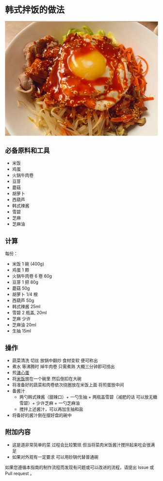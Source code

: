# 韩式拌饭的做法

![韩式拌饭](./韩式拌饭.png)

## 必备原料和工具

- 米饭
- 鸡蛋
- 火锅牛肉卷
- 豆芽
- 蘑菇
- 胡萝卜
- 西葫芦
- 韩式辣酱
- 雪碧
- 芝麻
- 芝麻油


## 计算

每份：

- 米饭 1 碗 (400g)
- 鸡蛋 1 颗
- 火锅牛肉卷 6 卷 60g
- 豆芽 1 把 80g
- 蘑菇 50g
- 胡萝卜 1/4 根
- 西葫芦 50g
- 韩式辣酱 25ml
- 雪碧  2 瓶盖, 20ml
- 芝麻 少许
- 芝麻油 20ml
- 生抽 15ml

## 操作

- 蔬菜清洗 切丝 放锅中翻炒 食材变软 便可称出
- 煮水 等沸腾时 焯牛肉卷 只需煮熟 大概三分钟即可捞出  
- 煎[溏心蛋](../../breakfast/溏心蛋.md)
- 将[米饭](../../staple/米饭/米饭.md)放在一个碗里 然后倒扣在大碗
- 将准备好的蔬菜和肉卷依次绕圈放在米饭上面 将煎蛋放中间
- 备酱汁
  - 两勺韩式辣酱（甜辣口）+ 一勺生抽 + 两瓶盖雪碧（减肥的话 可以放无糖雪碧）+ 少许芝麻 + 一勺芝麻油
  - 搅拌上述酱汁，可以再加生抽和盐
- 将备好的酱汁倒在摆好盘的碗中

## 附加内容

- 这是道非常简单的菜 过程会比较繁琐 但当将菜肉米饭酱汁搅拌起来吃会很满足
- 如果对外观有一定要求 可以用砂锅代替普通碗

如果您遵循本指南的制作流程而发现有问题或可以改进的流程，请提出 Issue 或 Pull request 。
